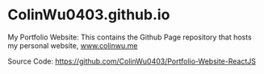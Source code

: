 # ColinWu0403.github.io
My Portfolio Website: This contains the Github Page repository that hosts my personal website, www.colinwu.me

Source Code: https://github.com/ColinWu0403/Portfolio-Website-ReactJS
